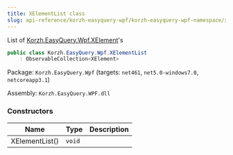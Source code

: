 ```yaml
---
title: XElementList class
slug: api-reference/korzh-easyquery-wpf/korzh-easyquery-wpf-namespace/xelementlist-class
---
```


List of [Korzh.EasyQuery.Wpf.XElement](//easyquery/docs/api-reference/korzh-easyquery-wpf/korzh-easyquery-wpf-namespace/xelement-class)'s
```csharp
public class Korzh.EasyQuery.Wpf.XElementList
    : ObservableCollection<XElement>

```
Package: `Korzh.EasyQuery.Wpf` (targets: `net461`, `net5.0-windows7.0`, `netcoreapp3.1`)

Assembly: `Korzh.EasyQuery.WPF.dll`

### Constructors

| Name | Type | Description | 
| --- | --- | --- | 
| XElementList() | `void` |  |